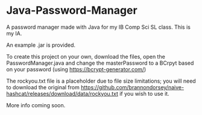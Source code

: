 # Java-Password-Manager
A password manager made with Java for my IB Comp Sci SL class. This is my IA.

An example .jar is provided.

To create this project on your own, download the files, open the PasswordManager.java and change the masterPassword to a BCrpyt based on your password (using https://bcrypt-generator.com/)

The rockyou.txt file is a placeholder due to file size limitations; you will need to download the original from https://github.com/brannondorsey/naive-hashcat/releases/download/data/rockyou.txt if you wish to use it.

More info coming soon.
